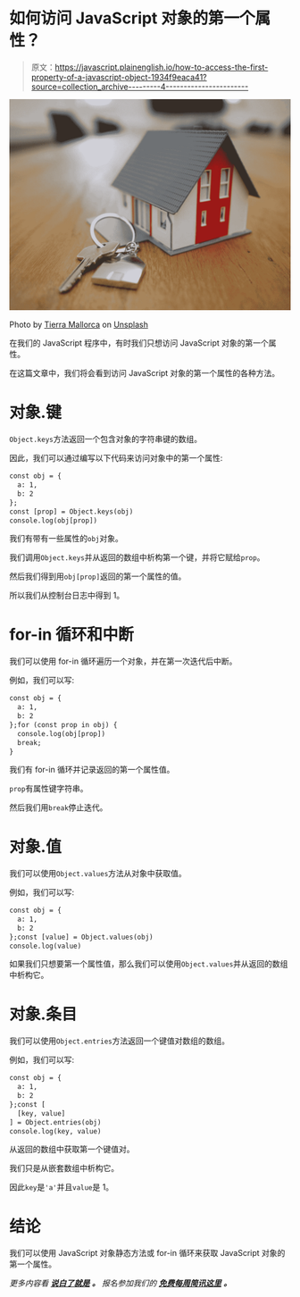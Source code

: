 # 如何访问 JavaScript 对象的第一个属性？

> 原文：<https://javascript.plainenglish.io/how-to-access-the-first-property-of-a-javascript-object-1934f9eaca41?source=collection_archive---------4----------------------->

![](img/040b4925cc6e73f379cba03c9ccf8abc.png)

Photo by [Tierra Mallorca](https://unsplash.com/@tierramallorca?utm_source=medium&utm_medium=referral) on [Unsplash](https://unsplash.com?utm_source=medium&utm_medium=referral)

在我们的 JavaScript 程序中，有时我们只想访问 JavaScript 对象的第一个属性。

在这篇文章中，我们将会看到访问 JavaScript 对象的第一个属性的各种方法。

# 对象.键

`Object.keys`方法返回一个包含对象的字符串键的数组。

因此，我们可以通过编写以下代码来访问对象中的第一个属性:

```
const obj = {
  a: 1,
  b: 2
};
const [prop] = Object.keys(obj)
console.log(obj[prop])
```

我们有带有一些属性的`obj`对象。

我们调用`Object.keys`并从返回的数组中析构第一个键，并将它赋给`prop`。

然后我们得到用`obj[prop]`返回的第一个属性的值。

所以我们从控制台日志中得到 1。

# for-in 循环和中断

我们可以使用 for-in 循环遍历一个对象，并在第一次迭代后中断。

例如，我们可以写:

```
const obj = {
  a: 1,
  b: 2
};for (const prop in obj) {
  console.log(obj[prop])
  break;
}
```

我们有 for-in 循环并记录返回的第一个属性值。

`prop`有属性键字符串。

然后我们用`break`停止迭代。

# 对象.值

我们可以使用`Object.values`方法从对象中获取值。

例如，我们可以写:

```
const obj = {
  a: 1,
  b: 2
};const [value] = Object.values(obj)
console.log(value)
```

如果我们只想要第一个属性值，那么我们可以使用`Object.values`并从返回的数组中析构它。

# 对象.条目

我们可以使用`Object.entries`方法返回一个键值对数组的数组。

例如，我们可以写:

```
const obj = {
  a: 1,
  b: 2
};const [
  [key, value]
] = Object.entries(obj)
console.log(key, value)
```

从返回的数组中获取第一个键值对。

我们只是从嵌套数组中析构它。

因此`key`是`'a'`并且`value`是 1。

# 结论

我们可以使用 JavaScript 对象静态方法或 for-in 循环来获取 JavaScript 对象的第一个属性。

*更多内容看* [***说白了就是***](http://plainenglish.io/) ***。*** *报名参加我们的* [***免费每周简讯这里***](http://newsletter.plainenglish.io/) ***。***